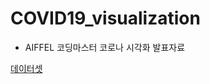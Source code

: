# COVID19_visualization

* AIFFEL 코딩마스터 코로나 시각화 발표자료

[데이터셋](https://www.kaggle.com/kimjihoo/coronavirusdataset)
